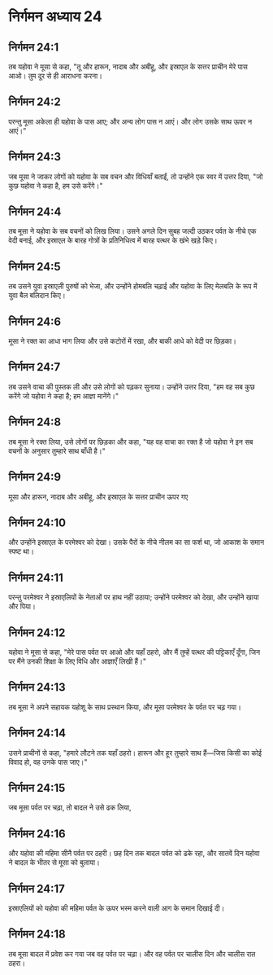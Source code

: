 # निर्गमन अध्याय 24

## निर्गमन 24:1
तब यहोवा ने मूसा से कहा, "तू और हारून, नादाब और अबीहू, और इस्राएल के सत्तर प्राचीन मेरे पास आओ। तुम दूर से ही आराधना करना।

## निर्गमन 24:2
परन्तु मूसा अकेला ही यहोवा के पास आए; और अन्य लोग पास न आएं। और लोग उसके साथ ऊपर न आएं।”

## निर्गमन 24:3
जब मूसा ने जाकर लोगों को यहोवा के सब वचन और विधियाँ बताईं, तो उन्होंने एक स्वर में उत्तर दिया, "जो कुछ यहोवा ने कहा है, हम उसे करेंगे।"

## निर्गमन 24:4
तब मूसा ने यहोवा के सब वचनों को लिख लिया। उसने अगले दिन सुबह जल्दी उठकर पर्वत के नीचे एक वेदी बनाई, और इस्राएल के बारह गोत्रों के प्रतिनिधित्व में बारह पत्थर के खंभे खड़े किए।

## निर्गमन 24:5
तब उसने युवा इस्राएली पुरुषों को भेजा, और उन्होंने होमबलि चढ़ाई और यहोवा के लिए मेलबलि के रूप में युवा बैल बलिदान किए।

## निर्गमन 24:6
मूसा ने रक्त का आधा भाग लिया और उसे कटोरों में रखा, और बाकी आधे को वेदी पर छिड़का।

## निर्गमन 24:7
तब उसने वाचा की पुस्तक ली और उसे लोगों को पढ़कर सुनाया। उन्होंने उत्तर दिया, "हम वह सब कुछ करेंगे जो यहोवा ने कहा है; हम आज्ञा मानेंगे।"

## निर्गमन 24:8
तब मूसा ने रक्त लिया, उसे लोगों पर छिड़का और कहा, "यह वह वाचा का रक्त है जो यहोवा ने इन सब वचनों के अनुसार तुम्हारे साथ बाँधी है।"

## निर्गमन 24:9
मूसा और हारून, नादाब और अबीहू, और इस्राएल के सत्तर प्राचीन ऊपर गए

## निर्गमन 24:10
और उन्होंने इस्राएल के परमेश्वर को देखा। उसके पैरों के नीचे नीलम का सा फर्श था, जो आकाश के समान स्पष्ट था।

## निर्गमन 24:11
परन्तु परमेश्वर ने इस्राएलियों के नेताओं पर हाथ नहीं उठाया; उन्होंने परमेश्वर को देखा, और उन्होंने खाया और पिया।

## निर्गमन 24:12
यहोवा ने मूसा से कहा, "मेरे पास पर्वत पर आओ और यहाँ ठहरो, और मैं तुम्हें पत्थर की पट्टिकाएँ दूँगा, जिन पर मैंने उनकी शिक्षा के लिए विधि और आज्ञाएँ लिखी हैं।"

## निर्गमन 24:13
तब मूसा ने अपने सहायक यहोशू के साथ प्रस्थान किया, और मूसा परमेश्वर के पर्वत पर चढ़ गया।

## निर्गमन 24:14
उसने प्राचीनों से कहा, "हमारे लौटने तक यहाँ ठहरो। हारून और हूर तुम्हारे साथ हैं—जिस किसी का कोई विवाद हो, वह उनके पास जाए।"

## निर्गमन 24:15
जब मूसा पर्वत पर चढ़ा, तो बादल ने उसे ढक लिया,

## निर्गमन 24:16
और यहोवा की महिमा सीनै पर्वत पर ठहरी। छह दिन तक बादल पर्वत को ढके रहा, और सातवें दिन यहोवा ने बादल के भीतर से मूसा को बुलाया।

## निर्गमन 24:17
इस्राएलियों को यहोवा की महिमा पर्वत के ऊपर भस्म करने वाली आग के समान दिखाई दी।

## निर्गमन 24:18
तब मूसा बादल में प्रवेश कर गया जब वह पर्वत पर चढ़ा। और वह पर्वत पर चालीस दिन और चालीस रात ठहरा।
